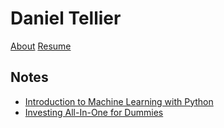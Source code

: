# Daniel Tellier
[About](./about.md)
[Resume](./docs/daniel_tellier.pdf)
## Notes
- [Introduction to Machine Learning with Python](./notes/intro_ml_python.md)
- [Investing All-In-One for Dummies](./notes/invest.md)